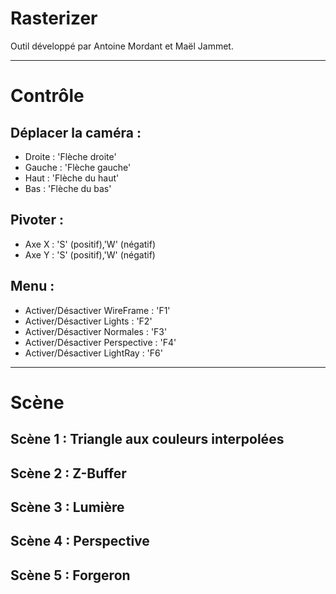 # Rasterizer

Outil développé par Antoine Mordant et Maël Jammet.
___
# Contrôle

## Déplacer la caméra : 
- Droite : 'Flèche droite'
- Gauche : 'Flèche gauche'
- Haut : 'Flèche du haut'
- Bas : 'Flèche du bas'

## Pivoter : 
- Axe X : 'S' (positif),'W' (négatif)
- Axe Y : 'S' (positif),'W' (négatif)

## Menu :

- Activer/Désactiver WireFrame : 'F1'
- Activer/Désactiver Lights : 'F2'
- Activer/Désactiver Normales : 'F3'
- Activer/Désactiver Perspective : 'F4'
- Activer/Désactiver LightRay : 'F6'
___
# Scène

## Scène 1 : Triangle aux couleurs interpolées

## Scène 2 : Z-Buffer

## Scène 3 : Lumière

## Scène 4 : Perspective

## Scène 5 : Forgeron

